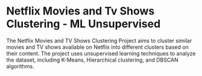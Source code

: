 # Netflix Movies and Tv Shows Clustering - ML Unsupervised

The Netflix Movies and TV Shows Clustering Project aims to cluster similar movies and TV shows available on Netflix into different clusters based on their content. The project uses unsupervised learning techniques to analyze the dataset, including K-Means, Hierarchical clustering, and DBSCAN algorithms.
